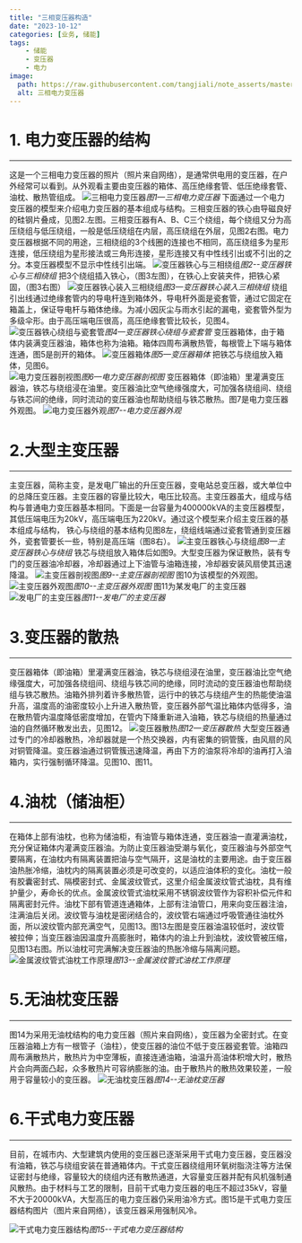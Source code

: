 ```yaml
---
title: "三相变压器构造"
date: "2023-10-12"
categories: [业务, 储能]
tags:
    - 储能
    - 变压器
    - 电力
image:
  path: https://raw.githubusercontent.com/tangjiali/note_asserts/master/%E9%BD%90%E7%AE%80%E7%AC%94%E8%AE%B0/202310301515633.jpg
  alt: 三相电力变压器
---
```




# 1. 电力变压器的结构
---

这是一个三相电力变压器的照片（照片来自网络），是通常供电用的变压器，在户外经常可以看到。从外观看主要由变压器的箱体、高压绝缘套管、低压绝缘套管、油枕、散热管组成。 
![三相电力变压器](https://raw.githubusercontent.com/tangjiali/note_asserts/master/%E9%BD%90%E7%AE%80%E7%AC%94%E8%AE%B0/202310301515633.jpg)*图1—三相电力变压器* 
下面通过一个电力变压器的模型来介绍电力变压器的基本组成与结构。三相变压器的铁心由导磁良好的硅钢片叠成，见图2.左图。三相变压器有A、B、C三个绕组，每个绕组又分为高压绕组与低压绕组，一般是低压绕组在内层，高压绕组在外层，见图2右图。电力变压器根据不同的用途，三相绕组的3个线圈的连接也不相同，高压绕组多为星形连接，低压绕组为星形接法或三角形连接，星形连接又有中性线引出或不引出的之分。本变压器模型不显示中性线引出端。 
![变压器铁心与三相绕组](https://raw.githubusercontent.com/tangjiali/note_asserts/master/%E9%BD%90%E7%AE%80%E7%AC%94%E8%AE%B0/202310301515584.jpg)*图2--变压器铁心与三相绕组* 
把3个绕组插入铁心，（图3左图），在铁心上安装夹件，把铁心紧固，（图3右图） 
![变压器铁心装入三相绕组](https://raw.githubusercontent.com/tangjiali/note_asserts/master/%E9%BD%90%E7%AE%80%E7%AC%94%E8%AE%B0/202310301515888.jpg)*图3—变压器铁心装入三相绕组* 
绕组引出线通过绝缘套管内的导电杆连到箱体外，导电杆外面是瓷套管，通过它固定在箱盖上，保证导电杆与箱体绝缘。为减小因灰尘与雨水引起的漏电，瓷套管外型为多级伞形。由于高压端电压很高，高压绝缘套管比较长，见图4。 
![变压器铁心绕组与瓷套管](https://raw.githubusercontent.com/tangjiali/note_asserts/master/%E9%BD%90%E7%AE%80%E7%AC%94%E8%AE%B0/202310301515268.jpg)*图4—变压器铁心绕组与瓷套管* 
变压器箱体，由于箱体内装满变压器油，箱体也称为油箱。箱体四周布满散热管，每根管上下端与箱体连通，图5是剖开的箱体。 
![变压器箱体](https://raw.githubusercontent.com/tangjiali/note_asserts/master/%E9%BD%90%E7%AE%80%E7%AC%94%E8%AE%B0/202310301515297.jpg)*图5—变压器箱体* 
把铁芯与绕组放入箱体，见图6。                                
![电力变压器剖视图](https://raw.githubusercontent.com/tangjiali/note_asserts/master/%E9%BD%90%E7%AE%80%E7%AC%94%E8%AE%B0/202310301515308.jpg)*图6—电力变压器剖视图* 
变压器箱体（即油箱）里灌满变压器油，铁芯与绕组浸在油里。变压器油比空气绝缘强度大，可加强各绕组间、绕组与铁芯间的绝缘，同时流动的变压器油也帮助绕组与铁芯散热。图7是电力变压器外观图。 
![电力变压器外观](https://raw.githubusercontent.com/tangjiali/note_asserts/master/%E9%BD%90%E7%AE%80%E7%AC%94%E8%AE%B0/202310301515043.jpg)*图7--电力变压器外观* 

# 2.大型主变压器
---

主变压器，简称主变，是发电厂输出的升压变压器，变电站总变压器，或大单位中的总降压变压器。主变压器的容量比较大，电压比较高。主变压器虽大，组成与结构与普通电力变压器基本相同。下面是一台容量为400000kVA的主变压器模型，其低压端电压为20kV，高压端电压为220kV。通过这个模型来介绍主变压器的基本组成与结构， 铁心与绕组的基本结构见图8左，绕组线端通过瓷套管通到变压器外，瓷套管要长一些，特别是高压端（图8右）。 
![主变压器铁心与绕组](https://www.pengky.cn/dianjixilie011/kjdh-bianyaqimoxing/bianyaqi-mx08.jpg)*图8—主变压器铁心与绕组* 
铁芯与绕组放入箱体后如图9。大型变压器为保证散热，装有专门的变压器油冷却器，冷却器通过上下油管与油箱连接，冷却器安装风扇使其迅速降温。 
![主变压器剖视图](https://raw.githubusercontent.com/tangjiali/note_asserts/master/%E9%BD%90%E7%AE%80%E7%AC%94%E8%AE%B0/202310301515527.jpg)*图9--主变压器剖视图* 
图10为该模型的外观图。                                       
![主变压器外观图](https://raw.githubusercontent.com/tangjiali/note_asserts/master/%E9%BD%90%E7%AE%80%E7%AC%94%E8%AE%B0/202310301516809.jpg)*图10--主变压器外观图* 
图11为某发电厂的主变压器                                     
![发电厂的主变压器](https://raw.githubusercontent.com/tangjiali/note_asserts/master/%E9%BD%90%E7%AE%80%E7%AC%94%E8%AE%B0/202310301516145.jpg)*图11--发电厂的主变压器* 

# 3.变压器的散热
---

变压器箱体（即油箱）里灌满变压器油，铁芯与绕组浸在油里，变压器油比空气绝缘强度大，可加强各绕组间、绕组与铁芯间的绝缘，同时流动的变压器油也帮助绕组与铁芯散热。油箱外排列着许多散热管，运行中的铁芯与绕组产生的热能使油温升高，温度高的油密度较小上升进入散热管，变压器外部气温比箱体内低得多，油在散热管内温度降低密度增加，在管内下降重新进入油箱，铁芯与绕组的热量通过油的自然循环散发出去，见图12。 
![变压器散热](https://raw.githubusercontent.com/tangjiali/note_asserts/master/%E9%BD%90%E7%AE%80%E7%AC%94%E8%AE%B0/202310301516931.jpg)*图12—变压器散热* 
大型变压器通过专门的冷却器散热，冷却器就是一个热交换器，内有密集的铜管簇，由风扇的风对铜管降温。变压器油通过铜管簇迅速降温，再由下方的油泵将冷却的油再打入油箱内，实行强制循环降温。见图10、图11。 

# 4.油枕（储油柜）
---

在箱体上部有油枕，也称为储油柜，有油管与箱体连通，变压器油一直灌满油枕，充分保证箱体内灌满变压器油。为防止变压器油受潮与氧化，变压器油与外部空气要隔离，在油枕内有隔离装置把油与空气隔开，这是油枕的主要用途。由于变压器油热胀冷缩，油枕内的隔离装置必须是可改变的，以适应油体积的变化。油枕一般有胶囊密封式、隔模密封式、金属波纹管式，这里介绍金属波纹管式油枕，具有维护量少，寿命长的优点。金属波纹管式油枕采用不锈钢波纹管作为容积补偿元件和隔离密封元件。油枕下部有管道连通箱体，上部有注油管口，用来向变压器注油，注满油后关闭。波纹管与油枕是密闭结合的，波纹管右端通过呼吸管通往油枕外面，所以波纹管内部充满空气，见图13。图13左图是变压器油温较低时，波纹管被拉伸；当变压器油因温度升高膨胀时，箱体内的油上升到油枕，波纹管被压缩，见图13右图。所以油枕可完满解决变压器油的热胀冷缩与隔离问题。 
![金属波纹管式油枕工作原理](https://raw.githubusercontent.com/tangjiali/note_asserts/master/%E9%BD%90%E7%AE%80%E7%AC%94%E8%AE%B0/202310301516843.jpg)*图13--金属波纹管式油枕工作原理* 

# 5.无油枕变压器
---

图14为采用无油枕结构的电力变压器（照片来自网络），变压器为全密封式。在变压器油箱上方有一根管子（油柱），使变压器的油位不低于变压器瓷套管。油箱四周布满散热片，散热片为中空薄板，直接连通油箱，油温升高油体积增大时，散热片会向两面凸起，众多散热片可容纳膨胀的油。由于散热片的散热效果较差，一般用于容量较小的变压器。 
![无油枕变压器](https://raw.githubusercontent.com/tangjiali/note_asserts/master/%E9%BD%90%E7%AE%80%E7%AC%94%E8%AE%B0/202310301516324.jpg)*图14--无油枕变压器* 

# 6.干式电力变压器
---

目前，在城市内、大型建筑内使用的变压器已逐渐采用干式电力变压器，变压器没有油箱，铁芯与绕组安装在普通箱体内。干式变压器绕组用环氧树脂浇注等方法保证密封与绝缘，容量较大的绕组内还有散热通道，大容量变压器并配有风机强制通风散热。由于材料与工艺的限制，目前干式电力变压器的电压不超过35kV，容量不大于20000kVA，大型高压的电力变压器仍采用油冷方式。图15是干式电力变压器结构图片（图片来自网络），该变压器采用强制风冷。

![干式电力变压器结构](https://raw.githubusercontent.com/tangjiali/note_asserts/master/%E9%BD%90%E7%AE%80%E7%AC%94%E8%AE%B0/202310301514170.jpg)*图15--干式电力变压器结构* 
